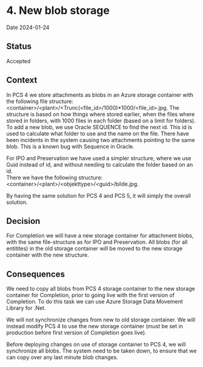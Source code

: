 # 4. New blob storage
Date 2024-01-24

## Status

Accepted

## Context

In PCS 4 we store attachments as blobs in an Azure storage container with the following file structure: 
\<container\>/\<plant\>/\<Trunc(\<file_id\>/1000)*1000/\<file_id\>.jpg. 
The structure is based on how things where stored earlier, when the files where stored in folders, with 1000 files in each folder (based on a limit for folders).  
To add a new blob, we use Oracle SEQUENCE to find the next id. This id is used to calculate what folder to use and the name on the file. 
There have been incidents in the system causing two attachments pointing to the same blob. This is a known bug with Sequence in Oracle.

For IPO and Preservation we have used a simpler structure, where we use Guid instead of id, and without needing to calculate the folder based on an id.  
There we have the following structure:  \<container\>/\<plant\>/\<objekttype\>/\<guid\>/bilde.jpg.

By having the same solution for PCS 4 and PCS 5, it will simply the overall solution. 

## Decision

For Completion we will have a new storage container for attachment blobs, with the same file-structure as for IPO and Preservation. 
All blobs (for all entitites) in the old storage container will be moved to the new storage container with the new structure.   

## Consequences

We need to copy all blobs from PCS 4 storage container to the new storage container for Completion, prior to going live with the first version of Completion. 
To do this task we can use Azure Storage Data Movement Library for .Net.

We will not synchronize changes from new to old storage container. We will instead modify PCS 4 to use the new storage container (must be set in production before first version of Completion goes live). 

Before deploying changes on use of storage container to PCS 4, we will synchronize all blobs. The system need to be taken down, to ensure that we can copy over any last minute blob changes. 

